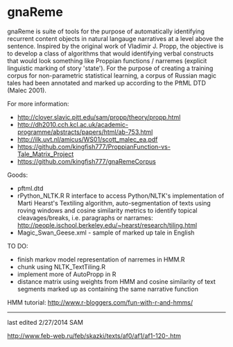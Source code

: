 gnaReme
=======

gnaReme is suite of tools for the purpose of automatically identifying recurrent content objects in natural langauge narratives at a level above the sentence. Inspired by the original work of Vladimir J. Propp, the objective is to develop a class of algorithms that would identifying verbal constructs that would look something like Proppian functions / narremes (explicit linguistic marking of story 'state'). For the purpose of creating a training corpus for non-parametric statistical learning, a corpus of Russian magic tales had been annotated and marked up according to the PftML DTD (Malec 2001). 

For more information: 
* http://clover.slavic.pitt.edu/sam/propp/theory/propp.html
* http://dh2010.cch.kcl.ac.uk/academic-programme/abstracts/papers/html/ab-753.html
* http://ilk.uvt.nl/amicus/WS01/scott_malec_ea.pdf
* https://github.com/kingfish777/ProppianFunction-vs-Tale_Matrix_Project
* https://github.com/kingfish777/gnaRemeCorpus


Goods: 
 * pftml.dtd
 * rPython_NLTK.R R interface to access Python/NLTK's implementation of Marti Hearst's Textiling algorithm, auto-segmentation of texts using roving windows and cosine similarity metrics to identify topical cleavages/breaks, i.e. paragraphs or narrames: http://people.ischool.berkeley.edu/~hearst/research/tiling.html
 * Magic_Swan_Geese.xml - sample of marked up tale in English
 

TO DO:
 * finish markov model representation of narremes in HMM.R
 * chunk using NLTK_TextTiling.R
 * implement more of AutoPropp in R
 * distance matrix using weights from HMM and cosine similarity of text segments marked up as containing the same narrative function
 
HMM tutorial: http://www.r-bloggers.com/fun-with-r-and-hmms/

--------------
last edited 2/27/2014 SAM


http://www.feb-web.ru/feb/skazki/texts/af0/af1/af1-120-.htm
